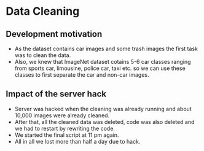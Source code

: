 # Data Cleaning

## Development motivation
- As the dataset contains car images and some trash images the first task was to clean the data.
- Also, we knew that ImageNet dataset cotains 5-6 car classes ranging from sports car, limousine, police car, taxi etc. so we can use these classes to first separate the car and non-car images.

## Impact of the server hack
- Server was hacked when the cleaning was already running and about 10,000 images were already cleaned.
- After that, all the cleaned data was deleted, code was also deleted and we had to restart by rewriting the code.
- We started the final script at 11 pm again.
- All in all we lost more than half a day due to hack.

